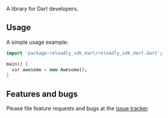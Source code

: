 A library for Dart developers.

## Usage

A simple usage example:

```dart
import 'package:reloadly_sdk_dart/reloadly_sdk_dart.dart';

main() {
  var awesome = new Awesome();
}
```

## Features and bugs

Please file feature requests and bugs at the [issue tracker][tracker].

[tracker]: http://example.com/issues/replaceme
